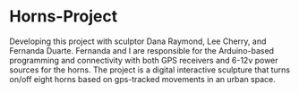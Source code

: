 Horns-Project
=============

Developing this project with sculptor Dana Raymond, Lee Cherry, and Fernanda Duarte. Fernanda and I are responsible for the Arduino-based programming and connectivity with both GPS receivers and 6-12v power sources for the horns. The project is a digital interactive sculpture that turns on/off eight horns based on gps-tracked movements in an urban space.
